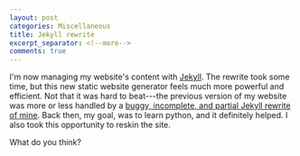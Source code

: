 ```yaml
---
layout: post
categories: Miscellaneous
title: Jekyll rewrite
excerpt_separator: <!--more-->
comments: true
---
```


I'm now managing my website's content with [Jekyll](https://jekyllrb.com).
The rewrite took some time, but this new static website generator feels much more powerful and efficient.
Not that it was hard to beat---the previous version of my website was more or less handled by a [buggy, incomplete, and partial Jekyll rewrite of mine](https://github.com/jg-you/science-static).
Back then, my goal, was to learn python, and it definitely helped.
I also took this opportunity to reskin the site.
<!--more-->

What do you think?



